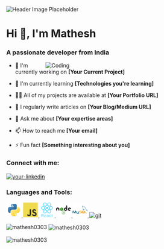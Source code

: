 <!-- Placeholder for profile photo -->
![Header Image Placeholder](https://via.placeholder.com/1200x300/0D1117/58A6FF?text=Your+Header+Image+Here)

# Hi 👋, I'm Mathesh

### A passionate developer from India

<!-- Profile photo placeholder -->
<img align="right" alt="Coding" width="400" src="https://via.placeholder.com/400x300/0D1117/58A6FF?text=Your+Profile+GIF+Here">

- 🔭 I'm currently working on **[Your Current Project]**

- 🌱 I'm currently learning **[Technologies you're learning]**

- 👨‍💻 All of my projects are available at **[Your Portfolio URL]**

- 📝 I regularly write articles on **[Your Blog/Medium URL]**

- 💬 Ask me about **[Your expertise areas]**

- 📫 How to reach me **[Your email]**

- ⚡ Fun fact **[Something interesting about you]**

<h3 align="left">Connect with me:</h3>
<p align="left">
<!-- LinkedIn Icon Placeholder -->
<a href="https://linkedin.com/in/your-linkedin" target="blank"><img align="center" src="https://raw.githubusercontent.com/rahuldkjain/github-profile-readme-generator/master/src/images/icons/Social/linked-in-alt.svg" alt="your-linkedin" height="30" width="40" /></a>
</p>

<h3 align="left">Languages and Tools:</h3>
<p align="left">
<!-- Technology icons placeholders - Replace with your actual tech stack -->
<a href="https://www.python.org" target="_blank" rel="noreferrer"> <img src="https://raw.githubusercontent.com/devicons/devicon/master/icons/python/python-original.svg" alt="python" width="40" height="40"/> </a>
<a href="https://developer.mozilla.org/en-US/docs/Web/JavaScript" target="_blank" rel="noreferrer"> <img src="https://raw.githubusercontent.com/devicons/devicon/master/icons/javascript/javascript-original.svg" alt="javascript" width="40" height="40"/> </a>
<a href="https://reactjs.org/" target="_blank" rel="noreferrer"> <img src="https://raw.githubusercontent.com/devicons/devicon/master/icons/react/react-original-wordmark.svg" alt="react" width="40" height="40"/> </a>
<a href="https://nodejs.org" target="_blank" rel="noreferrer"> <img src="https://raw.githubusercontent.com/devicons/devicon/master/icons/nodejs/nodejs-original-wordmark.svg" alt="nodejs" width="40" height="40"/> </a>
<a href="https://www.mysql.com/" target="_blank" rel="noreferrer"> <img src="https://raw.githubusercontent.com/devicons/devicon/master/icons/mysql/mysql-original-wordmark.svg" alt="mysql" width="40" height="40"/> </a>
<a href="https://git-scm.com/" target="_blank" rel="noreferrer"> <img src="https://www.vectorlogo.zone/logos/git-scm/git-scm-icon.svg" alt="git" width="40" height="40"/> </a>
</p>

<p><img align="left" src="https://github-readme-stats.vercel.app/api/top-langs?username=mathesh0303&show_icons=true&locale=en&layout=compact" alt="mathesh0303" /></p>

<p>&nbsp;<img align="center" src="https://github-readme-stats.vercel.app/api?username=mathesh0303&show_icons=true&locale=en" alt="mathesh0303" /></p>

<p><img align="center" src="https://github-readme-streak-stats.herokuapp.com/?user=mathesh0303&" alt="mathesh0303" /></p>
